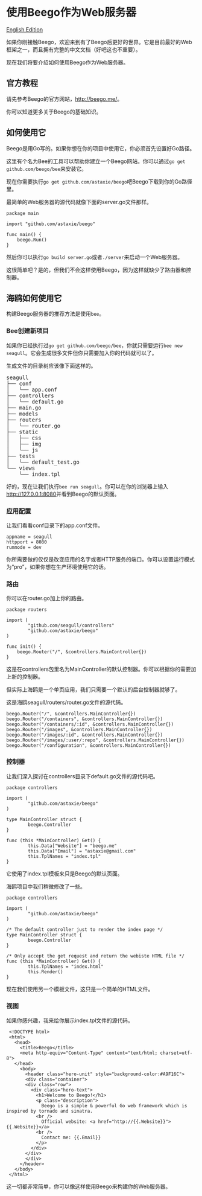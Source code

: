 
# 使用Beego作为Web服务器

[English Edition](2014-10-23-use-beego-as-web-server.md)

如果你刚接触Beego，欢迎来到有了Beego后更好的世界。它是目前最好的Web框架之一，而且拥有完整的中文文档（好吧这也不重要）。

现在我们将要介绍如何使用Beego作为Web服务器。

## 官方教程

请先参考Beego的官方网站，<http://beego.me/>。

你可以知道更多关于Beego的基础知识。

## 如何使用它

Beego是用Go写的。如果你想在你的项目中使用它，你必须首先设置好Go路径。

这里有个名为Bee的工具可以帮助你建立一个Beego网站。你可以通过`go get github.com/beego/bee`来安装它。

现在你需要执行`go get github.com/astaxie/beego`吧Beego下载到你的Go路径里。

最简单的Web服务器的源代码就像下面的server.go文件那样。

```
package main

import "github.com/astaxie/beego"

func main() {
    beego.Run()
}
```

然后你可以执行`go build server.go`或者`./server`来启动一个Web服务器。

这很简单吧？是的，但我们不会这样使用Beego，因为这样就缺少了路由器和控制器。

## 海鸥如何使用它

构建Beego服务器的推荐方法是使用`bee`。

### Bee创建新项目

如果你已经执行过`go get github.com/beego/bee`，你就只需要运行`bee new seagull`。它会生成很多文件但你只需要加入你的代码就可以了。

生成文件的目录树应该像下面这样的。

<pre>
seagull
├── conf
│   └── app.conf
├── controllers
│   └── default.go
├── main.go
├── models
├── routers
│   └── router.go
├── static
│   ├── css
│   ├── img
│   └── js
├── tests
│   └── default_test.go
└── views
    └── index.tpl
</pre>

好的，现在让我们执行`bee run seagull`。你可以在你的浏览器上输入<http://127.0.0.1:8080>并看到Beego的默认页面。

### 应用配置

让我们看看conf目录下的app.conf文件。

```
appname = seagull
httpport = 8080
runmode = dev
```

你所需要做的仅仅是改变应用的名字或者HTTP服务的端口。你可以设置运行模式为“pro”，如果你想在生产环境使用它的话。

### 路由

你可以在router.go加上你的路由。

```
package routers

import (
        "github.com/seagull/controllers"
        "github.com/astaxie/beego"
)

func init() {
    beego.Router("/", &controllers.MainController{})
}
```

这是在controllers包里名为MainController的默认控制器。你可以根据你的需要加上新的控制器。

但实际上海鸥是一个单页应用，我们只需要一个默认的后台控制器就够了。

这是海鸥seagull/routers/router.go文件的源代码。

```
beego.Router("/", &controllers.MainController{})
beego.Router("/containers", &controllers.MainController{})
beego.Router("/containers/:id", &controllers.MainController{})
beego.Router("/images", &controllers.MainController{})
beego.Router("/images/:id", &controllers.MainController{})
beego.Router("/images/:user/:repo", &controllers.MainController{})
beego.Router("/configuration", &controllers.MainController{})
```

### 控制器

让我们深入探讨在controllers目录下default.go文件的源代码吧。

```
package controllers

import (
        "github.com/astaxie/beego"
)

type MainController struct {
        beego.Controller
}

func (this *MainController) Get() {
        this.Data["Website"] = "beego.me"
        this.Data["Email"] = "astaxie@gmail.com"
        this.TplNames = "index.tpl"
}
```

它使用了index.tpl模板来只是Beego的默认页面。

海鸥项目中我们稍微修改了一些。

```
package controllers

import (
        "github.com/astaxie/beego"
)

/* The default controller just to render the index page */
type MainController struct {
        beego.Controller
}

/* Only accept the get request and return the webiste HTML file */
func (this *MainController) Get() {
        this.TplNames = "index.html"
        this.Render()
}
```

现在我们使用另一个模板文件，这只是一个简单的HTML文件。

### 视图

如果你感兴趣，我来给你展示index.tpl文件的源代码。

```
 <!DOCTYPE html>
 <html>
   <head>
     <title>Beego</title>
     <meta http-equiv="Content-Type" content="text/html; charset=utf-8">
   </head>
     <body>
       <header class="hero-unit" style="background-color:#A9F16C">
       <div class="container">
       <div class="row">
         <div class="hero-text">
           <h1>Welcome to Beego!</h1>
           <p class="description">
             Beego is a simple & powerful Go web framework which is inspired by tornado and sinatra.
           <br />
             Official website: <a href="http://{{.Website}}">{{.Website}}</a>
           <br />
             Contact me: {{.Email}}
           </p>
         </div>
       </div>
       </div>
     </header>
   </body>
 </html>
```

这一切都非常简单，你可以像这样使用Beego来构建你的Web服务器。
